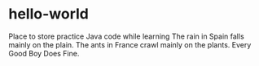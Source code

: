 # hello-world
Place to store practice Java code while learning
The rain in Spain falls mainly on the plain.
The ants in France crawl mainly on the plants.
Every Good Boy Does Fine.
